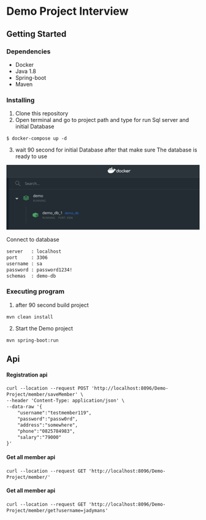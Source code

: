 # Demo Project Interview

## Getting Started

### Dependencies

* Docker
* Java 1.8
* Spring-boot
* Maven

### Installing

1. Clone this repository
2. Open terminal and go to project path and type for run Sql server and initial Database
```
$ docker-compose up -d 
```
3. wait 90 second for initial Database after that make sure The database is ready to use
<p align="left">
  <img src="image/docker-dashboard.png" width="600"/>
</p>

 Connect to database
```
server   : localhost
port     : 3306
username : sa
password : password1234!
schemas  : demo-db
```

### Executing program

1. after 90 second build project
```
mvn clean install
```

2. Start the Demo project
```
mvn spring-boot:run
```

## Api

#### Registration api

```
curl --location --request POST 'http://localhost:8096/Demo-Project/member/saveMember' \
--header 'Content-Type: application/json' \
--data-raw '{
    "username":"testmember119",
    "password":"passw0rd",
    "address":"somewhere",
    "phone":"0825784983",
    "salary":"79000"
}'
```

#### Get all member api
```
curl --location --request GET 'http://localhost:8096/Demo-Project/member/'
```

#### Get all member api
```
curl --location --request GET 'http://localhost:8096/Demo-Project/member/get?username=jadymans'
```
